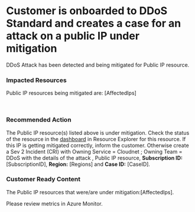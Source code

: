 ﻿<properties
pageTitle="DDoS Attack has been detected and being mitigated for Public IP resource"
description="DDoS Attack was detected and has been mitigated for Public IP resource"
infoBubbleText="DDoS Attack was detected and has been mitigated for Public IP resource"
service="microsoft.networkinsights"
resource="DDoS"
authors="alhow"
ms.author="alhoward"
displayOrder="10"
articleId="DDoSProtectionPlanMitigationDetected"
diagnosticScenario="Customer is onboarded to DDoS Standard and creates a case for an attack already mitigated."
selfHelpType="Diagnostics"
supportTopicIds=""
resourceTags="windows"
productPesIds=""
cloudEnvironments="Public"
/>
# Customer is onboarded to DDoS Standard and creates a case for an attack on a public IP under mitigation ​
<!--issueDescription-->
DDoS Attack has been detected and being mitigated for Public IP resource. <br>


### **Impacted Resources**
Public IP resources being mitigated are: <!--$List of Public IPs-->[AffectedIps]<!--/$List of Public IPs-->
<!--/issueDescription-->
<br>

### **Recommended Action**
The Public IP resource(s) listed above is under mitigation. Check the status of the resource in the [dashboard](https://jarvis-west.dc.ad.msft.net/dashboard/CNS/DDoSSflowCountersProd/VIPView) in Resource Explorer for this resource. If this IP is getting mitigated correctly, inform the customer. Otherwise create a Sev 2 Incident (CRI) with Owning Service = Cloudnet ; Owning Team = DDoS with the details of the attack , Public IP resource, **Subscription ID:** [SubscriptionID], **Region:** [Regions] and **Case ID:** [CaseID].​
<br>


### **Customer Ready Content**
The Public IP resources that were/are under mitigation: ​<!--$List of Public IPs-->[AffectedIps]<!--/$List of Public IPs-->. 
<br>

Please review metrics in Azure Monitor.
